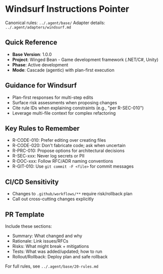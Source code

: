 # Windsurf Instructions Pointer

Canonical rules: `../.agent/base/`
Adapter details: `../.agent/adapters/windsurf.md`

## Quick Reference
- **Base Version**: 1.0.0
- **Project**: Winged Bean - Game development framework (.NET/C#, Unity)
- **Phase**: Active development
- **Mode**: Cascade (agentic) with plan-first execution

## Guidance for Windsurf
- Plan-first responses for multi-step edits
- Surface risk assessments when proposing changes
- Cite rule IDs when explaining constraints (e.g., "per R-SEC-010")
- Leverage multi-file context for complex refactoring

## Key Rules to Remember
- R-CODE-010: Prefer editing over creating files
- R-CODE-020: Don't fabricate code; ask when uncertain
- R-PRC-010: Propose options for architectural decisions
- R-SEC-xxx: Never log secrets or PII
- R-DOC-xxx: Follow RFC/ADR naming conventions
- R-GIT-010: Use `git commit -F <file>` for commit messages

## CI/CD Sensitivity
- Changes to `.github/workflows/**` require risk/rollback plan
- Call out cross-cutting changes explicitly

## PR Template
Include these sections:
- Summary: What changed and why
- Rationale: Link issues/RFCs
- Risks: What might break + mitigations
- Tests: What was added/updated; how to run
- Rollout/Rollback: Deploy plan and safe rollback

For full rules, see `../.agent/base/20-rules.md`
